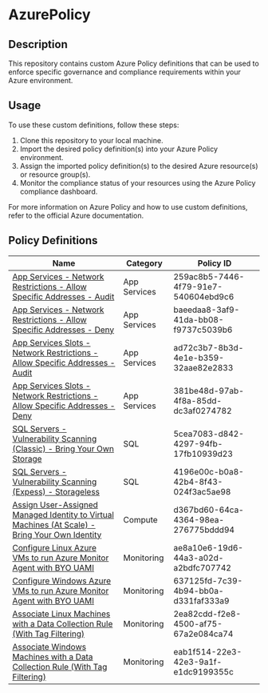 # AzurePolicy

## Description

This repository contains custom Azure Policy definitions that can be used to enforce specific governance and compliance requirements within your Azure environment.

## Usage

To use these custom definitions, follow these steps:

1. Clone this repository to your local machine.
2. Import the desired policy definition(s) into your Azure Policy environment.
3. Assign the imported policy definition(s) to the desired Azure resource(s) or resource group(s).
4. Monitor the compliance status of your resources using the Azure Policy compliance dashboard.

For more information on Azure Policy and how to use custom definitions, refer to the official Azure documentation.

## Policy Definitions

| Name | Category | Policy ID |
|------|----------|-----------|
| [App Services - Network Restrictions - Allow Specific Addresses - Audit](./policyDefinitions/Microsoft.Web/sites/AppServices%20-%20Network%20Restrictions%20-%20Allow%20Specific%20Addresses%20-%20Audit.json) | App Services | 259ac8b5-7446-4f79-91e7-540604ebd9c6 |
| [App Services - Network Restrictions - Allow Specific Addresses - Deny](./policyDefinitions/Microsoft.Web/sites/AppServices%20-%20Network%20Restrictions%20-%20Allow%20Specific%20Addresses%20-%20Deny.json) | App Services | baeedaa8-3af9-41da-bb08-f9737c5039b6 |
| [App Services Slots - Network Restrictions - Allow Specific Addresses - Audit](./policyDefinitions/Microsoft.Web/sites/slots/AppServices%20Slots%20-%20Network%20Restrictions%20-%20Allow%20Specific%20Addresses%20-%20Audit.json) | App Services | ad72c3b7-8b3d-4e1e-b359-32aae82e2833 |
| [App Services Slots - Network Restrictions - Allow Specific Addresses - Deny](./policyDefinitions/Microsoft.Web/sites/slots/AppServices%20Slots%20-%20Network%20Restrictions%20-%20Allow%20Specific%20Addresses%20-%20Deny.json) | App Services | 381be48d-97ab-4f8a-85dd-dc3af0274782 |
| [SQL Servers - Vulnerability Scanning (Classic) - Bring Your Own Storage](./policyDefinitions/Microsoft.Sql/servers/vulnerabilityAssessments/SQL%20Servers%20-%20Vulnerability%20Scanning%20(Classic)%20-%20BYOS.json) | SQL | 5cea7083-d842-4297-94fb-17fb10939d23 |
| [SQL Servers - Vulnerability Scanning (Expess) - Storageless](./policyDefinitions/Microsoft.Sql/servers/sqlVulnerabilityAssessments/SQL%20Servers%20-%20Vulnerability%20Scanning%20(Express)%20-%20Storageless.json) | SQL | 4196e00c-b0a8-42b4-8f43-024f3ac5ae98 |
| [Assign User-Assigned Managed Identity to Virtual Machines (At Scale) - Bring Your Own Identity](./policyDefinitions/Microsoft.Compute/virtualMachines/Assign%20User-Assigned%20Managed%20Identity%20to%20Virtual%20Machines%20(At%20Scale).json) | Compute | d367bd60-64ca-4364-98ea-276775bddd94 |
| [Configure Linux Azure VMs to run Azure Monitor Agent with BYO UAMI](./policyDefinitions/Microsoft.Compute/virtualMachines/extensions/Configure%20Linux%20VMs%20to%20run%20Azure%20Monitor%20Agent%20with%20BYO%20user-assigned%20managed%20identity%20(At%20Scale).json) | Monitoring | ae8a10e6-19d6-44a3-a02d-a2bdfc707742 |
| [Configure Windows Azure VMs to run Azure Monitor Agent with BYO UAMI](./policyDefinitions/Microsoft.Compute/virtualMachines/extensions/Configure%20Windows%20Azure%20VMs%20to%20run%20Azure%20Monitor%20Agent%20with%20BYO%20user-assigned%20managed%20identity%20(At%20Scale).json) | Monitoring | 637125fd-7c39-4b94-bb0a-d331faf333a9 |
| [Associate Linux Machines with a Data Collection Rule (With Tag Filtering)](./policyDefinitions/Microsoft.Insights/dataCollectionRules/Associate%20Linux%20Machines%20with%20a%20Data%20Collection%20Rules%20(With%20Tag%20Filtering).json) | Monitoring | 2ea82cdd-f2e8-4500-af75-67a2e084ca74 |
| [Associate Windows Machines with a Data Collection Rule (With Tag Filtering)](./policyDefinitions/Microsoft.Insights/dataCollectionRules/Associate%20Windows%20Machines%20with%20a%20Data%20Collection%20Rules%20(With%20Tag%20Filtering).json) | Monitoring | eab1f514-22e3-42e3-9a1f-e1dc9199355c |
